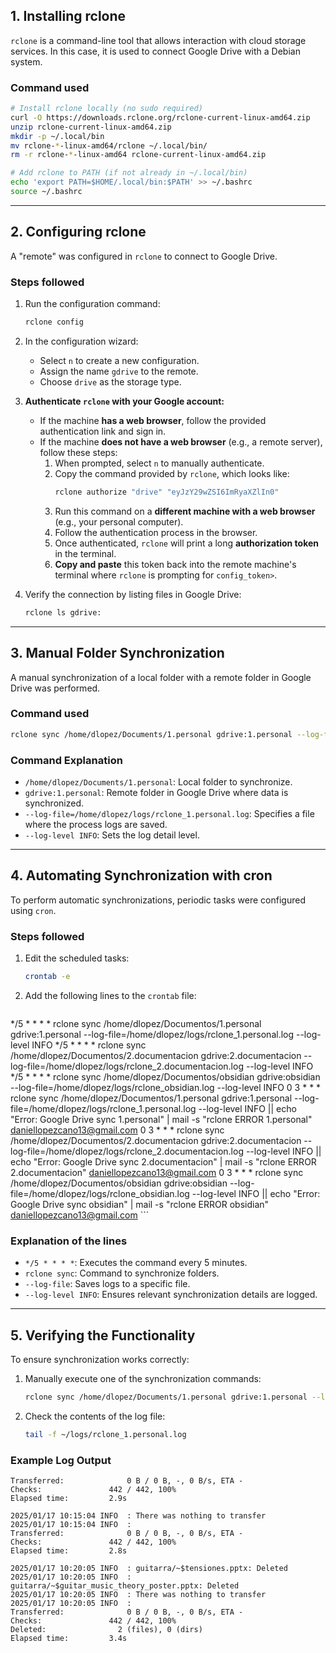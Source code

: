 ## **1. Installing rclone**
`rclone` is a command-line tool that allows interaction with cloud storage services. In this case, it is used to connect Google Drive with a Debian system.
### **Command used**
```bash
# Install rclone locally (no sudo required)
curl -O https://downloads.rclone.org/rclone-current-linux-amd64.zip
unzip rclone-current-linux-amd64.zip
mkdir -p ~/.local/bin
mv rclone-*-linux-amd64/rclone ~/.local/bin/
rm -r rclone-*-linux-amd64 rclone-current-linux-amd64.zip

# Add rclone to PATH (if not already in ~/.local/bin)
echo 'export PATH=$HOME/.local/bin:$PATH' >> ~/.bashrc
source ~/.bashrc

```

---
## **2. Configuring rclone**
A "remote" was configured in `rclone` to connect to Google Drive.
### **Steps followed**
1. Run the configuration command:
    ```bash
    rclone config
    ```
2. In the configuration wizard:
    - Select `n` to create a new configuration.
    - Assign the name `gdrive` to the remote.
    - Choose `drive` as the storage type.
3. **Authenticate `rclone` with your Google account:**
   - If the machine **has a web browser**, follow the provided authentication link and sign in.
   - If the machine **does not have a web browser** (e.g., a remote server), follow these steps:
     1. When prompted, select `n` to manually authenticate.
     2. Copy the command provided by `rclone`, which looks like:
        ```bash
        rclone authorize "drive" "eyJzY29wZSI6ImRyaXZlIn0"
        ```
     3. Run this command on a **different machine with a web browser** (e.g., your personal computer).
     4. Follow the authentication process in the browser.
     5. Once authenticated, `rclone` will print a long **authorization token** in the terminal.
     6. **Copy and paste** this token back into the remote machine's terminal where `rclone` is prompting for `config_token>`.

4. Verify the connection by listing files in Google Drive:
    ```bash
    rclone ls gdrive:
    ```

---
## **3. Manual Folder Synchronization**
A manual synchronization of a local folder with a remote folder in Google Drive was performed.

### **Command used**
```bash
rclone sync /home/dlopez/Documents/1.personal gdrive:1.personal --log-file=/home/dlopez/logs/rclone_1.personal.log --log-level INFO
```

### **Command Explanation**
- `/home/dlopez/Documents/1.personal`: Local folder to synchronize.
- `gdrive:1.personal`: Remote folder in Google Drive where data is synchronized.
- `--log-file=/home/dlopez/logs/rclone_1.personal.log`: Specifies a file where the process logs are saved.
- `--log-level INFO`: Sets the log detail level.

---
## **4. Automating Synchronization with cron**
To perform automatic synchronizations, periodic tasks were configured using `cron`.

### **Steps followed**
1. Edit the scheduled tasks:
    ```bash
    crontab -e
    ```
2. Add the following lines to the `crontab` file:
    ```bash
*/5 * * * * rclone sync /home/dlopez/Documentos/1.personal gdrive:1.personal --log-file=/home/dlopez/logs/rclone_1.personal.log --log-level INFO
*/5 * * * * rclone sync /home/dlopez/Documentos/2.documentacion gdrive:2.documentacion --log-file=/home/dlopez/logs/rclone_2.documentacion.log --log-level INFO
*/5 * * * * rclone sync /home/dlopez/Documentos/obsidian gdrive:obsidian --log-file=/home/dlopez/logs/rclone_obsidian.log --log-level INFO
0 3 * * * rclone sync /home/dlopez/Documentos/1.personal gdrive:1.personal --log-file=/home/dlopez/logs/rclone_1.personal.log --log-level INFO || echo "Error: Google Drive sync 1.personal" | mail -s "rclone ERROR 1.personal" daniellopezcano13@gmail.com
0 3 * * * rclone sync /home/dlopez/Documentos/2.documentacion gdrive:2.documentacion --log-file=/home/dlopez/logs/rclone_2.documentacion.log --log-level INFO || echo "Error: Google Drive sync  2.documentacion" | mail -s "rclone ERROR 2.documentacion" daniellopezcano13@gmail.com
0 3 * * * rclone sync /home/dlopez/Documentos/obsidian gdrive:obsidian --log-file=/home/dlopez/logs/rclone_obsidian.log --log-level INFO || echo "Error: Google Drive sync  obsidian" | mail -s "rclone ERROR obsidian" daniellopezcano13@gmail.com
    ```
    
### **Explanation of the lines**
- `*/5 * * * *`: Executes the command every 5 minutes.
- `rclone sync`: Command to synchronize folders.
- `--log-file`: Saves logs to a specific file.
- `--log-level INFO`: Ensures relevant synchronization details are logged.

---
## **5. Verifying the Functionality**
To ensure synchronization works correctly:
1. Manually execute one of the synchronization commands:
    ```bash
    rclone sync /home/dlopez/Documents/1.personal gdrive:1.personal --log-file=/home/dlopez/logs/rclone_1.personal.log --log-level INFO
    ```
2. Check the contents of the log file:
    ```bash
    tail -f ~/logs/rclone_1.personal.log
    ```

### **Example Log Output**
```
Transferred:   	          0 B / 0 B, -, 0 B/s, ETA -
Checks:               442 / 442, 100%
Elapsed time:         2.9s

2025/01/17 10:15:04 INFO  : There was nothing to transfer
2025/01/17 10:15:04 INFO  : 
Transferred:   	          0 B / 0 B, -, 0 B/s, ETA -
Checks:               442 / 442, 100%
Elapsed time:         2.8s

2025/01/17 10:20:05 INFO  : guitarra/~$tensiones.pptx: Deleted
2025/01/17 10:20:05 INFO  : guitarra/~$guitar_music_theory_poster.pptx: Deleted
2025/01/17 10:20:05 INFO  : There was nothing to transfer
2025/01/17 10:20:05 INFO  : 
Transferred:   	          0 B / 0 B, -, 0 B/s, ETA -
Checks:               442 / 442, 100%
Deleted:                2 (files), 0 (dirs)
Elapsed time:         3.4s
```
